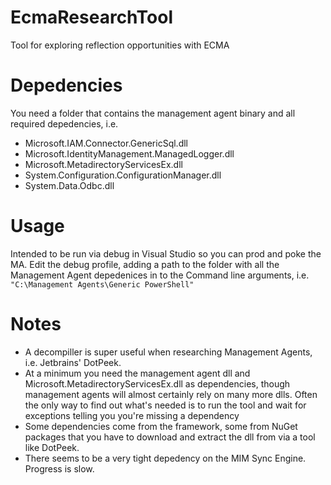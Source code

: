 # EcmaResearchTool
Tool for exploring reflection opportunities with ECMA

# Depedencies
You need a folder that contains the management agent binary and all required depedencies, i.e. 
- Microsoft.IAM.Connector.GenericSql.dll
- Microsoft.IdentityManagement.ManagedLogger.dll
- Microsoft.MetadirectoryServicesEx.dll
- System.Configuration.ConfigurationManager.dll
- System.Data.Odbc.dll

# Usage
Intended to be run via debug in Visual Studio so you can prod and poke the MA.
Edit the debug profile, adding a path to the folder with all the Management Agent depedenices in to the Command line arguments, i.e.
`"C:\Management Agents\Generic PowerShell"`

# Notes
- A decompiller is super useful when researching Management Agents, i.e. Jetbrains' DotPeek.
- At a minimum you need the management agent dll and Microsoft.MetadirectoryServicesEx.dll as dependencies, though management agents will almost certainly rely on many more dlls. Often the only way to find out what's needed is to run the tool and wait for exceptions telling you you're missing a dependency
- Some dependencies come from the framework, some from NuGet packages that you have to download and extract the dll from via a tool like DotPeek.
- There seems to be a very tight depedency on the MIM Sync Engine. Progress is slow.
